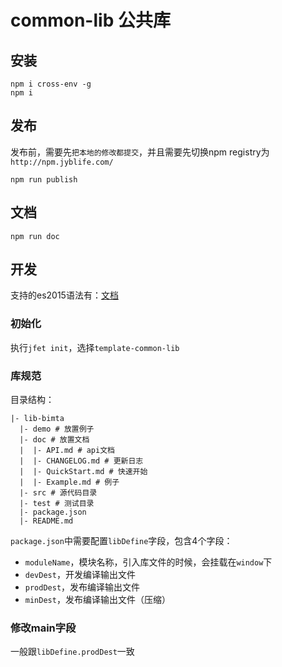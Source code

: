 # common-lib 公共库

## 安装

```shell
npm i cross-env -g
npm i
```

## 发布

发布前，需要先`把本地的修改都提交`，并且需要先切换npm registry为`http://npm.jyblife.com/`

```shell
npm run publish
```

## 文档

```shell
npm run doc
```

## 开发

支持的es2015语法有：[文档](https://babeljs.io/docs/plugins/preset-es2015/)

### 初始化

执行`jfet init`，选择`template-common-lib`

### 库规范

目录结构：

```text
|- lib-bimta
  |- demo # 放置例子
  |- doc # 放置文档
  |  |- API.md # api文档
  |  |- CHANGELOG.md # 更新日志
  |  |- QuickStart.md # 快速开始
  |  |- Example.md # 例子
  |- src # 源代码目录
  |- test # 测试目录
  |- package.json
  |- README.md
```

`package.json`中需要配置`libDefine`字段，包含4个字段：

- `moduleName`，模块名称，引入库文件的时候，会挂载在`window`下
- `devDest`，开发编译输出文件
- `prodDest`，发布编译输出文件
- `minDest`，发布编译输出文件（压缩）

### 修改main字段

一般跟`libDefine.prodDest`一致
